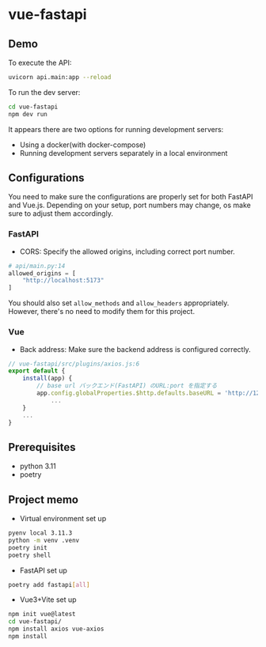 # vue-fastapi


## Demo

To execute the API:
```bash
uvicorn api.main:app --reload
```

To run the dev server:
```bash
cd vue-fastapi
npm dev run
```

It appears there are two options for running development servers:
- Using a docker(with docker-compose)
- Running development servers separately in a local environment

## Configurations
You need to make sure the configurations are properly set for both FastAPI and Vue.js.
Depending on your setup, port numbers may change, os make sure to adjust them accordingly.

### FastAPI
- CORS: Specify the allowed origins, including correct port number.
```python
# api/main.py:14
allowed_origins = [
    "http://localhost:5173"
]
```
You should also set `allow_methods` and `allow_headers` appropriately.
However, there's no need to modify them for this project.

### Vue
- Back address: Make sure the backend address is configured correctly.
```javascript
// vue-fastapi/src/plugins/axios.js:6
export default {
    install(app) {
        // base url バックエンド(FastAPI) のURL:port を指定する
        app.config.globalProperties.$http.defaults.baseURL = 'http://127.0.0.1:8000/'
            ...
    }
    ...
}
```


## Prerequisites
- python 3.11
- poetry

## Project memo

- Virtual environment set up
```bash
pyenv local 3.11.3
python -m venv .venv
poetry init
poetry shell
```

- FastAPI set up
```bash
poetry add fastapi[all]
```

- Vue3+Vite set up
```bash
npm init vue@latest
cd vue-fastapi/
npm install axios vue-axios
npm install
```
